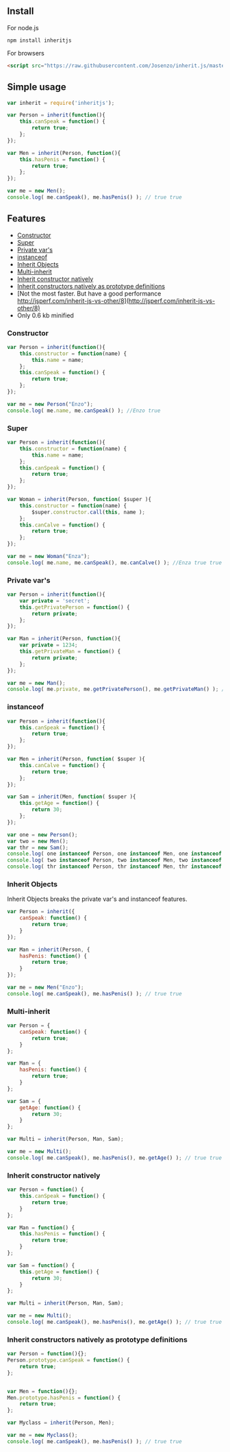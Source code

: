 ## Install

For node.js

```shell
npm install inheritjs
```


For browsers

```html
<script src="https://raw.githubusercontent.com/Josenzo/inherit.js/master/src/inherit.min.js"></script>
```





## Simple usage

```javascript
var inherit = require('inheritjs');

var Person = inherit(function(){
	this.canSpeak = function() {
		return true;
	};
});

var Men = inherit(Person, function(){
	this.hasPenis = function() {
		return true;
	};
});

var me = new Men();
console.log( me.canSpeak(), me.hasPenis() ); // true true
```



## Features

  - [Constructor](#constructor)
  - [Super](#super)
  - [Private var's](#private-vars)
  - [instanceof](#instanceof)
  - [Inherit Objects](#inherit-objects)
  - [Multi-inherit](#multi-inherit)
  - [Inherit constructor natively](#inherit-constructor-natively)
  - [Inherit constructors natively as prototype definitions]()
  - [Not the most faster. But have a good performance http://jsperf.com/inherit-js-vs-other/8](http://jsperf.com/inherit-js-vs-other/8) 
  - Only 0.6 kb minified





### Constructor

```javascript
var Person = inherit(function(){
	this.constructor = function(name) {
		this.name = name;
	};
	this.canSpeak = function() {
		return true;
	};
});

var me = new Person("Enzo");
console.log( me.name, me.canSpeak() ); //Enzo true
```





### Super
```javascript
var Person = inherit(function(){
	this.constructor = function(name) {
		this.name = name;
	};
	this.canSpeak = function() {
		return true;
	};
});

var Woman = inherit(Person, function( $super ){
	this.constructor = function(name) {
		$super.constructor.call(this, name );
	};
	this.canCalve = function() {
		return true;
	};
});

var me = new Woman("Enza");
console.log( me.name, me.canSpeak(), me.canCalve() ); //Enza true true
```






### Private var's
```javascript
var Person = inherit(function(){
	var private = 'secret';
	this.getPrivatePerson = function() {
		return private;
	};
});

var Man = inherit(Person, function(){
	var private = 1234;
	this.getPrivateMan = function() {
		return private;
	};
});

var me = new Man();
console.log( me.private, me.getPrivatePerson(), me.getPrivateMan() ); //undefined 'secret' 1234
```





### instanceof
```javascript
var Person = inherit(function(){
	this.canSpeak = function() {
		return true;
	};
});

var Men = inherit(Person, function( $super ){
	this.canCalve = function() {
		return true;
	};
});

var Sam = inherit(Men, function( $super ){
	this.getAge = function() {
		return 30;
	};
});

var one = new Person();
var two = new Men();
var thr = new Sam();
console.log( one instanceof Person, one instanceof Men, one instanceof Sam ); // true false false
console.log( two instanceof Person, two instanceof Men, two instanceof Sam ); // true true false
console.log( thr instanceof Person, thr instanceof Men, thr instanceof Sam ); // true true true
```








### Inherit Objects
Inherit Objects breaks the private var's and instanceof features.
```javascript
var Person = inherit({
	canSpeak: function() {
		return true;
	}
});

var Man = inherit(Person, {
	hasPenis: function() {
		return true;
	}
});

var me = new Men("Enzo");
console.log( me.canSpeak(), me.hasPenis() ); // true true
```





### Multi-inherit
```javascript
var Person = {
	canSpeak: function() {
		return true;
	}
};

var Man = {
	hasPenis: function() {
		return true;
	}
};

var Sam = {
	getAge: function() {
		return 30;
	}
};

var Multi = inherit(Person, Man, Sam);

var me = new Multi();
console.log( me.canSpeak(), me.hasPenis(), me.getAge() ); // true true 30
```




### Inherit constructor natively
```javascript
var Person = function() {
	this.canSpeak = function() {
		return true;
	}
};

var Man = function() {
	this.hasPenis = function() {
		return true;
	}
};

var Sam = function() {
	this.getAge = function() {
		return 30;
	}
};

var Multi = inherit(Person, Man, Sam);

var me = new Multi();
console.log( me.canSpeak(), me.hasPenis(), me.getAge() ); // true true 30
```



### Inherit constructors natively as prototype definitions
```javascript
var Person = function(){};
Person.prototype.canSpeak = function() {
	return true;
};


var Men = function(){};
Men.prototype.hasPenis = function() {
	return true;
};

var Myclass = inherit(Person, Men);

var me = new Myclass();
console.log( me.canSpeak(), me.hasPenis() ); // true true
```
